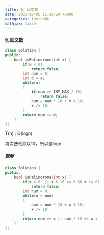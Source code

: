 ```yaml
---
title: 9. 回文数
date: 2021-10-05 11:20:29 +0800
categories: leetcode
mathjax: false
---
```

#### [9. 回文数](https://leetcode-cn.com/problems/palindrome-number/)

```c++
class Solution {
public:
    bool isPalindrome(int x) {
        if(x < 0)
            return false;
        int num = 0;
        int d = x;
        while(x)
        {
            if(num >= INT_MAX / 10)
                return false;
            num = num * 10 + x % 10;
            x /= 10;
        }
        return num == d;
    }
};
```
T(n) : O(logn)

每次迭代除以10，所以是logn

##### 题解
```c++
class Solution {
public:
    bool isPalindrome(int x) {
        if(x < 0  || x % 10 == 0 && x != 0)
            return false;
        int num = 0;
        while(x > num)
        {
            num = num * 10 + x % 10;
            x /= 10;
        }
        return num == x || num / 10 == x;;
    }
};
```
